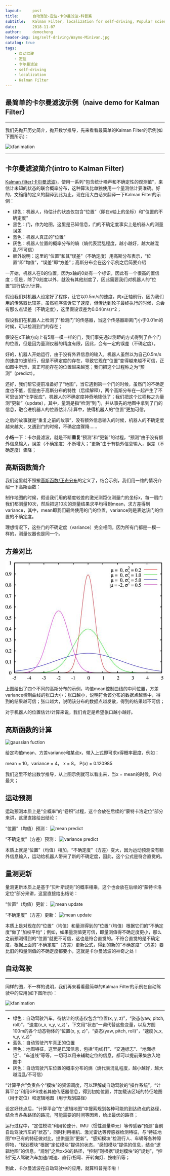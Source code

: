 ```yaml
---
layout:     post
title:      自动驾驶-定位-卡尔曼滤波-科普篇
subtitle:   Kalman Filter, localization for self-driving, Popular science
date:       2018-11-07
author:     democheng
header-img: img/self-driving/Waymo-Minivan.jpg
catalog: true
tags:
    - 自动驾驶
    - 定位
    - 卡尔曼滤波
    - self-driving
    - localization
    - Kalman Filter
---
```


## 最简单的卡尔曼滤波示例（naive demo for Kalman Filter）

---

我们先抛开历史简介，抛开数学推导，先来看看最简单的Kalman Filter的示例(如下图所示)：

![kfanimation](https://github.com/democheng/PythonRobotics/raw/master/kalmanfilter.gif)

---

## 卡尔曼滤波简介(intro to Kalman Filter)

[Kalman filter(卡尔曼滤波)](https://en.wikipedia.org/wiki/Kalman_filter)，使用一系列"包含统计噪声和不确定性的观测值"，来估计未知的状态的联合概率分布，这种算法比单独使用一个量测估计要准确。好的，文绉绉的定义的翻译到此为止，现在用大白话来翻译一下Kalman Filter的示例：
- 绿色：机器人，待估计的状态仅包含“位置”（即在x轴上的坐标）和"位置的不确定度"
- 黑色：门，作为地图，这里是已知信息，门的不确定度事实上是机器人的测量误差
- 蓝色：机器人真正的"位置"
- 灰色：机器人位置的概率分布的熵（熵代表混乱程度，越小越好，越大越混乱/不可信）
- 额外说明：这里的“位置”和其“误差”（不确定度）用高斯分布表示，“位置”即“均值”，“误差”即“方差”；高斯分布会在这个示例之后简要介绍

一开始，机器人在0的位置，因为x轴的0处有一个标识，因此有一个很高的置信度；但是，除了0刻度以外，就没有其他刻度了，因此需要我们对机器人的“位置”进行估计/计算。

假设我们对机器人设定好了程序，让它以0.5m/s的速度，向x正轴前行，因为我们用的传感器比较差，虽然程序告诉它了速度，但传达到轮子最终执行的时候，总会有那么点误差（不确定度），这里假设误差为0.04(m/s)^2；

假设我们在机器人上检测了“检测门”的传感器，当这个传感器距离门小于0.01m的时候，可以检测到门的存在；

假设在x正轴方向上有5扇一模一样的门，我们事先通过测距的方式得到了各个门的位置，但是因为量测仪器的精度有限，因此，会有一定的误差（不确定度）。

好的，机器人开始运行，由于没有外界信息的输入，机器人虽然以为自己0.5m/s的速度匀速前行，但是不确定度的存在，导致它现在“位置”变得越来越不可信，正如图中所示，真正可能存在的位置越来越宽；我们把这个过程称之为“预测”（predict）。

还好，我们帮它提前准备好了“地图”，当它遇到第一个门的时候，虽然门的不确定度也不低，但是由于高斯分布的特性（后续解释），两个高斯分布在一起产生了不可思议的“化学反应”，机器人的不确定度神奇地降低了；我们把这个过程称之为量测“更新”（update），其中，量测是指“检测”到门，并从事先的地图中拿到了门的信息，融合进机器人的位置估计/计算中，使得机器人的“位置”更加可信。

之后的故事就是“重复之前的故事”，没有额外信息输入的时候，机器人的不确定度越来越大，又遇到门的时候，不确定度骤降......

**小结**一下：卡尔曼滤波，就是不断**重复**“预测”和“更新”的过程，“预测”由于没有额外信息输入，误差（不确定度）不断增大；“更新”由于有额外信息输入，误差（不确定度）骤降；

## 高斯函数简介

我们这里就不照搬[高斯函数/正态分布](https://www.udacity.com/course/artificial-intelligence-for-robotics--cs373)的定义了，结合示例，我们用一维的情况介绍一下高斯函数：

制作地图的时候，假设我们用的精度较差的激光测距仪测量门的坐标x，每一扇门我们都测量10次，然后把这10次的测量结果求平均得到mean，求方差得到variance，其中，mean即我们最终使用的门的位置，variance则是表达该门的位置的不确定度。

理想情况下，这些门的不确定度（variance）完全相同，因为所有门都是一模一样的，测量仪器也是同一个。

## 方差对比

![gaussian](https://github.com/democheng/democheng.github.io/raw/master/img/self-driving/gaussian.jpg)

上图给出了四个不同的高斯分布的示例，均值mean控制曲线的中间位置，方差variance控制曲线的张口大小；张口越小，说明符合该分布的数据点越集中，得到的结果越可信；张口越大，说明该分布的数据点越发散，得到的结果越不可信；

对于机器人的位置估计/计算来说，我们肯定是希望张口越小越好。


## 高斯函数的计算
<img src="https://latex.codecogs.com/svg.latex?\Large&space;g(x)={\frac {1}{\sigma {\sqrt {2\pi }}}}e^{-{\frac {1}{2}\left({\frac {x-\mu }{\sigma }}\right)^{2}}.}" title="gaussian fuction" />

给定均值mean、方差variance和某点x，带入上式即可求x得概率密度，例如：

mean = 10，variance = 4， x = 8， P(x) = 0.120985

我们这里不给出数学推导，从上图示例就可以看出来，当x = mean的时候，P(x)最大；

## 运动预测

运动预测本质上是“全概率”的“卷积”过程，这个会放在后续的“蒙特卡洛定位”部分来讲，这里直接给出结论：

“位置”（均值）预测：
<img src="https://latex.codecogs.com/svg.latex?\Large&space;mean_{new} = mean_{old} + mean_{motion}" title="mean predict" />

“不确定度”（方差）预测：
<img src="https://latex.codecogs.com/svg.latex?\Large&space;variance_{new} = variance_{old} + variance_{motion}" title="variance predict" />

本质上就是“位置”（均值）相加，“不确定度”（方差）变大，因为运动预测没有额外信息输入，运动给机器人带来了新的不确定度，因此，这个公式是符合直觉的。

## 量测更新

量测更新本质上是基于“贝叶斯规则”的概率相乘，这个也会放在后续的“蒙特卡洛定位”部分来讲，这里直接给出结论：

“位置”（均值）更新：
<img src="https://latex.codecogs.com/svg.latex?\Large&space;mean_{new} = {\frac {mean_{old} * variance_{measurement} + mean_{measurement} * variance_{old}}{variance_{measurement} + variance_{old}} }" title="mean update" />

“不确定度”（方差）更新：
<img src="https://latex.codecogs.com/svg.latex?\Large&space;variance_{new} = {\frac {1}{ 1/variance_{measurement} + 1/variance_{old} } }" title="mean update" />

本质上是对现在的“位置”（均值）和量测得到的”位置“（均值）根据它们的”不确定度“做了”加权平均“；例如，如果量测值更可信，即量测值得不确定度更小，那么之前预测得到的“位置”就更不可信，这也是符合直觉的。不符合直觉的是不确定度，根据上面的“不确定度”（方差）更新公式，得到的新的“不确定度”（方差）要比旧的和量测值的不确定度都要小，这就是卡尔曼滤波的神奇之处！

## 自动驾驶

---

同样的图，不一样的说明，我们再来看看最简单的Kalman Filter的示例在自动驾驶中的应用(如下图所示)：

![kfanimation](https://github.com/democheng/PythonRobotics/raw/master/kalmanfilter.gif)

---

- 绿色：自动驾驶汽车，待估计的状态仅包含“位置(x, y, z)”，“姿态(yaw, pitch, roll)”，“速度(v_x, v_y, v_z)”，下文用“状态”一词代替这些变量，以及方圆100m的各个动态物体的“位置(x, y, z)”，“姿态(yaw, pitch, roll)”，“速度(v_x, v_y, v_z)”
- 蓝色：自动驾驶汽车真正的位置
- 黑色：地图特征，这里是已知信息，包括“电线杆”、“交通标志”、“地面标记”、“车道线”等等，一切可以用来辅助定位的信息，都可以提前采集放入地图中
- 灰色：自动驾驶汽车位置的概率分布的熵（熵代表混乱程度，越小越好，越大越混乱/不可信）

“计算平台”负责各个“模块”的资源调度，可以理解成自动驾驶的“操作系统”，“计算平台”利用GPS或者其他传感器信息，得到初始位置，并加载该区域的特征地图（用于定位）和逻辑地图（用于规划路径）

设定好终点后，“计算平台”在“逻辑地图”中搜索规划各种可能的到达终点的路径，结合当各条路径的路况，可能需要的时间等因素，给出最优的路径；

运行过程中，“定位模块”利用轮速计、IMU（惯性测量单元）等传感器“预测”当前自动驾驶汽车的“状态”，同时利用相机、激光雷达等传感器检测特征，与“特征地图”中已有的特征做对比，提供量测“更新”。“感知模块”检测行人、车辆等各种障碍物，“规划模块“根据“定位模块”提供的状态，“感知模块”提供的信息，结合“逻辑地图”的信息，“规划”之后xx米的路径，“控制”则根据”规划模块“的”规划”，“控制”无人驾驶汽车加速/减速、直行/拐弯、开转向灯、按喇叭等；

到此，卡尔曼滤波在自动驾驶中的应用，就算科普完毕啦！
